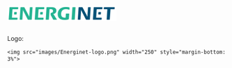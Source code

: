 <img src="images/Energinet-logo.png" width="250" style="margin-bottom: 3%">

Logo: 
```
<img src="images/Energinet-logo.png" width="250" style="margin-bottom: 3%">
```


